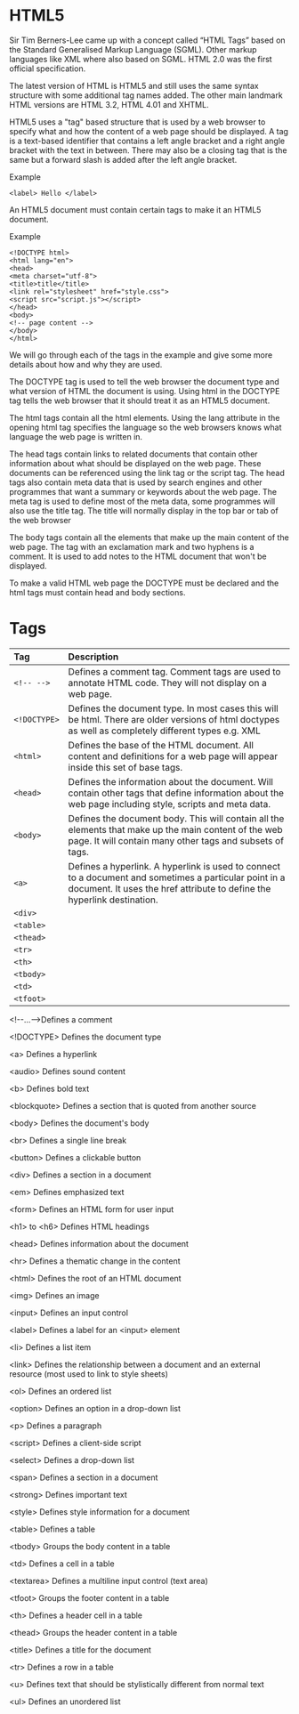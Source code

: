 # HTML5

Sir Tim Berners-Lee came up with a concept called “HTML Tags” based on the Standard Generalised Markup Language \(SGML\). Other markup languages like XML where also based on SGML. HTML 2.0 was the first official specification.

The latest version of HTML is HTML5 and still uses the same syntax structure with some additional tag names added. The other main landmark HTML versions are HTML 3.2, HTML 4.01 and XHTML.

HTML5 uses a "tag" based structure that is used by a web browser to specify what and how the content of a web page should be displayed. A tag is a text-based identifier that contains a left angle bracket and a right angle bracket with the text in between. There may also be a closing tag that is the same but a forward slash is added after the left angle bracket.

Example

`<label> Hello </label>`

An HTML5 document must contain certain tags to make it an HTML5 document.

Example

`<!DOCTYPE html>`  
`<html lang="en">`  
`<head>`  
`<meta charset="utf-8">`  
`<title>title</title>`  
`<link rel="stylesheet" href="style.css">`  
`<script src="script.js"></script>`  
`</head>`  
`<body>`  
`<!-- page content -->`  
`</body>`  
`</html>`

We will go through each of the tags in the example and give some more details about how and why they are used.

The DOCTYPE tag is used to tell the web browser the document type and what version of HTML the document is using. Using html in the DOCTYPE tag tells the web browser that it should treat it as an HTML5 document.

The html tags contain all the html elements. Using the lang attribute in the opening html tag specifies the language so the web browsers knows what language the web page is written in.

The head tags contain links to related documents that contain other information about what should be displayed on the web page. These documents can be referenced using the link tag or the script tag. The head tags also contain meta data that is used by search engines and other programmes that want a summary or keywords about the web page. The meta tag is used to define most of the meta data, some programmes will also use the title tag. The title will normally display in the top bar or tab of the web browser

The body tags contain all the elements that make up the main content of the web page. The tag with an exclamation mark and two hyphens is a comment. It is used to add notes to the HTML document that won't be displayed.

To make a valid HTML web page the DOCTYPE must be declared and the html tags must contain head and body sections.

# Tags

| Tag | Description |
| :--- | :--- |
| `<!-- -->` | Defines a comment tag. Comment tags are used to annotate HTML code. They will not display on a web page. |
| `<!DOCTYPE>` | Defines the document type. In most cases this will be html.  There are older versions of html doctypes as well as completely different types e.g. XML |
| `<html>` | Defines the base of the HTML document. All content and definitions for a web page will appear inside this set of base tags. |
| `<head>` | Defines the information about the document. Will contain other tags that define information about the web page including style, scripts and meta data. |
| `<body>` | Defines the document body. This will contain all the elements that make up the main content of the web page. It will contain many other tags and subsets of tags. |
| `<a>` | Defines a hyperlink. A hyperlink is used to connect to a document and sometimes a particular point in a document. It uses the href attribute to define the hyperlink destination. |
| `<div>` |  |
| `<table>` |  |
| `<thead>` |  |
| `<tr>` |  |
| `<th>` |  |
| `<tbody>` |  |
| `<td>` |  |
| `<tfoot>` |  |

&lt;!--...--&gt;Defines a comment

&lt;!DOCTYPE&gt;     Defines the document type

&lt;a&gt;    Defines a hyperlink

&lt;audio&gt;    Defines sound content

&lt;b&gt;    Defines bold text

&lt;blockquote&gt;    Defines a section that is quoted from another source

&lt;body&gt;    Defines the document's body

&lt;br&gt;    Defines a single line break

&lt;button&gt;    Defines a clickable button

&lt;div&gt;    Defines a section in a document

&lt;em&gt;    Defines emphasized text

&lt;form&gt;    Defines an HTML form for user input

&lt;h1&gt; to &lt;h6&gt;    Defines HTML headings

&lt;head&gt;    Defines information about the document

&lt;hr&gt;    Defines a thematic change in the content

&lt;html&gt;    Defines the root of an HTML document

&lt;img&gt;    Defines an image

&lt;input&gt;    Defines an input control

&lt;label&gt;    Defines a label for an &lt;input&gt; element

&lt;li&gt;    Defines a list item

&lt;link&gt;    Defines the relationship between a document and an external resource \(most used to link to style sheets\)

&lt;ol&gt;    Defines an ordered list

&lt;option&gt;    Defines an option in a drop-down list

&lt;p&gt;    Defines a paragraph

&lt;script&gt;    Defines a client-side script

&lt;select&gt;    Defines a drop-down list

&lt;span&gt;    Defines a section in a document

&lt;strong&gt;    Defines important text

&lt;style&gt;    Defines style information for a document

&lt;table&gt;    Defines a table

&lt;tbody&gt;    Groups the body content in a table

&lt;td&gt;    Defines a cell in a table

&lt;textarea&gt;    Defines a multiline input control \(text area\)

&lt;tfoot&gt;    Groups the footer content in a table

&lt;th&gt;    Defines a header cell in a table

&lt;thead&gt;    Groups the header content in a table

&lt;title&gt;    Defines a title for the document

&lt;tr&gt;    Defines a row in a table

&lt;u&gt;    Defines text that should be stylistically different from normal text

&lt;ul&gt;    Defines an unordered list

